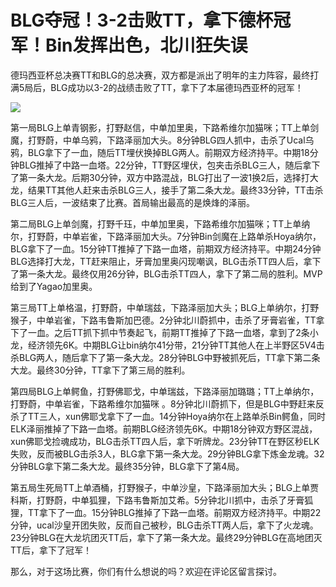 # BLG夺冠！3-2击败TT，拿下德杯冠军！Bin发挥出色，北川狂失误

德玛西亚杯总决赛TT和BLG的总决赛，双方都是派出了明年的主力阵容，最终打满5局后，BLG成功以3-2的战绩击败了TT，拿下了本届德玛西亚杯的冠军！

![](https://inews.gtimg.com/news_bt/OTzMRwfTpMVZAAjCw_ZzxSNS57ZmZfoxLtsdWpDX58H00AA/1000)

第一局BLG上单青钢影，打野赵信，中单加里奥，下路希维尔加猫咪；TT上单剑魔，打野蔚，中单乌鸦，下路泽丽加大头。8分钟BLG四人抓中，击杀了Ucal乌鸦，BLG拿下了一血，随后TT埋伏换掉BLG两人。前期双方经济持平。中期18分钟BLG推掉了中路一血塔。22分钟，TT野区埋伏，包夹击杀BLG三人，随后拿下了第一条大龙。后期30分钟，双方中路混战，BLG打出了一波1换2后，选择打大龙，结果TT其他人赶来击杀BLG三人，接手了第二条大龙。最终33分钟，TT击杀BLG三人后，一波结束了比赛。首局输出最高的是焕烽的泽丽。

第二局BLG上单剑魔，打野千珏，中单加里奥，下路希维尔加猫咪；TT上单纳尔，打野蔚，中单岩雀，下路泽丽加大头。7分钟Bin剑魔在上路单杀Hoya纳尔，BLG拿下了一血。15分钟TT推掉了下路一血塔，前期双方经济持平。中期24分钟BLG选择打大龙，TT赶来阻止，牙膏加里奥闪现嘲讽，BLG击杀TT四人后，拿下了第一条大龙。最终仅用26分钟，BLG击杀TT四人，拿下了第二局的胜利。MVP给到了Yagao加里奥。

第三局TT上单格温，打野蔚，中单瑞兹，下路泽丽加大头；BLG上单纳尔，打野猴子，中单岩雀，下路韦鲁斯加巴德。2分钟北川蔚抓中，击杀了牙膏岩雀，TT拿下了一血。之后TT抓下抓中节奏起飞，前期TT推掉了下路一血塔，拿到了2条小龙，经济领先6K。中期BLG让bin纳尔41分带，21分钟TT其他人在上半野区5V4击杀BLG两人，随后拿下了第一条大龙。28分钟BLG中野被抓死后，TT拿下第二条大龙。最终30分钟，TT拿下了第三局的胜利。

第四局BLG上单鳄鱼，打野佛耶戈，中单瑞兹，下路泽丽加璐璐；TT上单纳尔，打野蔚，中单岩雀，下路希维尔加猫咪
。8分钟北川蔚抓下，但是BLG中野赶来反杀了TT三人，xun佛耶戈拿下了一血。14分钟Hoya纳尔在上路单杀Bin鳄鱼，同时ELK泽丽推掉了下路一血塔。前期BLG经济领先6K。中期18分钟双方野区混战，xun佛耶戈捡魂成功，BLG击杀TT四人后，拿下听牌龙。23分钟TT在野区秒ELK失败，反而被BLG击杀3人，BLG拿下第一条大龙。29分钟BLG拿下炼金龙魂。32分钟BLG拿下第二条大龙。最终35分钟，BLG拿下了第4局。

第五局生死局TT上单酒桶，打野猴子，中单沙皇，下路泽丽加大头；BLG上单贾科斯，打野蔚，中单狐狸，下路韦鲁斯加艾希。5分钟北川抓中，击杀了牙膏狐狸，TT拿下了一血。15分钟BLG推掉了下路一血塔。前期双方经济持平。中期22分钟，ucal沙皇开团失败，反而自己被秒，BLG击杀TT两人后，拿下了火龙魂。23分钟BLG在大龙坑团灭TT后，拿下了第一条大龙。最终29分钟BLG在高地团灭TT后，拿下了冠军！

那么，对于这场比赛，你们有什么想说的吗？欢迎在评论区留言探讨。


